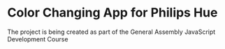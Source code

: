 # Color Changing App for Philips Hue

The project is being created as part of the General Assembly JavaScript Development Course
